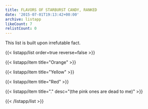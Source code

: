```yaml
---
title: FLAVORS OF STARBURST CANDY, RANKED
date: '2015-07-01T19:13:42+00:00'
archive: listapp
likeCount: 7
relistCount: 0
---
```


This list is built upon irrefutable fact.

{{< listapp/list order=true reverse=false >}}

   {{< listapp/item title="Orange" >}}

   {{< listapp/item title="Yellow" >}}

   {{< listapp/item title="Red" >}}

   {{< listapp/item title="."
      desc="(the pink ones are dead to me)" >}}

{{< /listapp/list >}}
